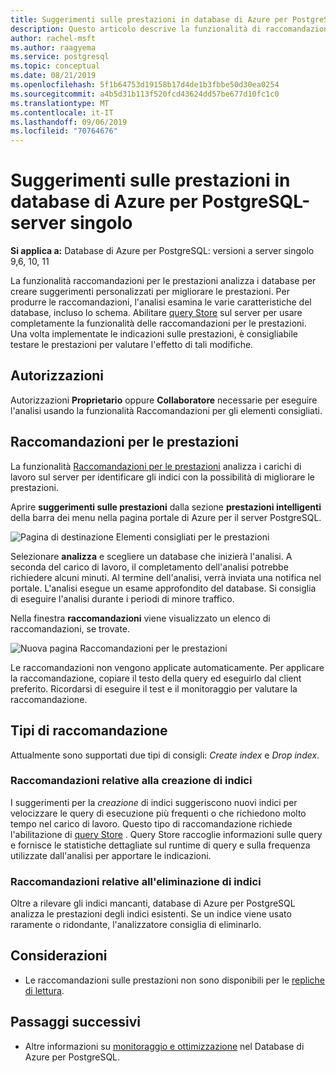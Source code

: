 ```yaml
---
title: Suggerimenti sulle prestazioni in database di Azure per PostgreSQL-server singolo
description: Questo articolo descrive la funzionalità di raccomandazione per le prestazioni del database di Azure per PostgreSQL-server singolo.
author: rachel-msft
ms.author: raagyema
ms.service: postgresql
ms.topic: conceptual
ms.date: 08/21/2019
ms.openlocfilehash: 5f1b64753d19158b17d4de1b3fbbe50d30ea0254
ms.sourcegitcommit: a4b5d31b113f520fcd43624dd57be677d10fc1c0
ms.translationtype: MT
ms.contentlocale: it-IT
ms.lasthandoff: 09/06/2019
ms.locfileid: "70764676"
---
```

# <a name="performance-recommendations-in-azure-database-for-postgresql---single-server"></a>Suggerimenti sulle prestazioni in database di Azure per PostgreSQL-server singolo

**Si applica a:** Database di Azure per PostgreSQL: versioni a server singolo 9,6, 10, 11

La funzionalità raccomandazioni per le prestazioni analizza i database per creare suggerimenti personalizzati per migliorare le prestazioni. Per produrre le raccomandazioni, l'analisi esamina le varie caratteristiche del database, incluso lo schema. Abilitare [query Store](concepts-query-store.md) sul server per usare completamente la funzionalità delle raccomandazioni per le prestazioni. Una volta implementate le indicazioni sulle prestazioni, è consigliabile testare le prestazioni per valutare l'effetto di tali modifiche. 

## <a name="permissions"></a>Autorizzazioni
Autorizzazioni **Proprietario** oppure **Collaboratore** necessarie per eseguire l'analisi usando la funzionalità Raccomandazioni per gli elementi consigliati.

## <a name="performance-recommendations"></a>Raccomandazioni per le prestazioni
La funzionalità [Raccomandazioni per le prestazioni](concepts-performance-recommendations.md) analizza i carichi di lavoro sul server per identificare gli indici con la possibilità di migliorare le prestazioni.

Aprire **suggerimenti sulle prestazioni** dalla sezione **prestazioni intelligenti** della barra dei menu nella pagina portale di Azure per il server PostgreSQL.

![Pagina di destinazione Elementi consigliati per le prestazioni](./media/concepts-performance-recommendations/performance-recommendations-page.png)

Selezionare **analizza** e scegliere un database che inizierà l'analisi. A seconda del carico di lavoro, il completamento dell'analisi potrebbe richiedere alcuni minuti. Al termine dell'analisi, verrà inviata una notifica nel portale. L'analisi esegue un esame approfondito del database. Si consiglia di eseguire l'analisi durante i periodi di minore traffico. 

Nella finestra **raccomandazioni** viene visualizzato un elenco di raccomandazioni, se trovate.

![Nuova pagina Raccomandazioni per le prestazioni](./media/concepts-performance-recommendations/performance-recommendations-result.png)

Le raccomandazioni non vengono applicate automaticamente. Per applicare la raccomandazione, copiare il testo della query ed eseguirlo dal client preferito. Ricordarsi di eseguire il test e il monitoraggio per valutare la raccomandazione. 

## <a name="recommendation-types"></a>Tipi di raccomandazione

Attualmente sono supportati due tipi di consigli: *Create index* e *Drop index*.

### <a name="create-index-recommendations"></a>Raccomandazioni relative alla creazione di indici
I suggerimenti per la *creazione* di indici suggeriscono nuovi indici per velocizzare le query di esecuzione più frequenti o che richiedono molto tempo nel carico di lavoro. Questo tipo di raccomandazione richiede l'abilitazione di [query Store](concepts-query-store.md) . Query Store raccoglie informazioni sulle query e fornisce le statistiche dettagliate sul runtime di query e sulla frequenza utilizzate dall'analisi per apportare le indicazioni.

### <a name="drop-index-recommendations"></a>Raccomandazioni relative all'eliminazione di indici
Oltre a rilevare gli indici mancanti, database di Azure per PostgreSQL analizza le prestazioni degli indici esistenti. Se un indice viene usato raramente o ridondante, l'analizzatore consiglia di eliminarlo.

## <a name="considerations"></a>Considerazioni
* Le raccomandazioni sulle prestazioni non sono disponibili per le [repliche di lettura](concepts-read-replicas.md).
## <a name="next-steps"></a>Passaggi successivi
- Altre informazioni su [monitoraggio e ottimizzazione](concepts-monitoring.md) nel Database di Azure per PostgreSQL.

